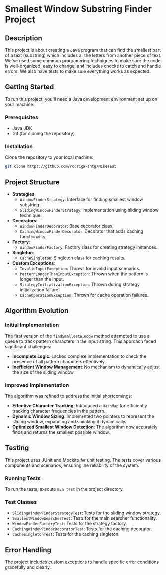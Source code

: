 # Smallest Window Substring Finder Project

## Description
This project is about creating a Java program that can find the smallest part of a text (substring) which includes all the letters from another piece of text. We've used some common programming techniques to make sure the code is well-organized, easy to change, and includes checks to catch and handle errors. We also have tests to make sure everything works as expected.

## Getting Started
To run this project, you'll need a Java development environment set up on your machine.

### Prerequisites
- Java JDK
- Git (for cloning the repository)

### Installation
Clone the repository to your local machine:
```bash
git clone https://github.com/rodrigo-sntg/NikeTest
```

## Project Structure
- **Strategies**:
    - `WindowFinderStrategy`: Interface for finding smallest window substring.
    - `SlidingWindowFinderStrategy`: Implementation using sliding window technique.
- **Decorators**:
    - `WindowFinderDecorator`: Base decorator class.
    - `CachingWindowFinderDecorator`: Decorator that adds caching functionality.
- **Factory**:
    - `WindowFinderFactory`: Factory class for creating strategy instances.
- **Singleton**:
    - `CacheSingleton`: Singleton class for caching results.
- **Custom Exceptions**:
    - `InvalidInputException`: Thrown for invalid input scenarios.
    - `PatternLongerThanInputException`: Thrown when the pattern is longer than the input.
    - `StrategyInitializationException`: Thrown during strategy initialization failure.
    - `CacheOperationException`: Thrown for cache operation failures.

## Algorithm Evolution
### Initial Implementation
The first version of the `findSmallestWindow` method attempted to use a queue to track pattern characters in the input string. This approach faced significant challenges:
- **Incomplete Logic**: Lacked complete implementation to check the presence of all pattern characters effectively.
- **Inefficient Window Management**: No mechanism to dynamically adjust the size of the sliding window.

### Improved Implementation
The algorithm was refined to address the initial shortcomings:
- **Effective Character Tracking**: Introduced a `HashMap` for efficiently tracking character frequencies in the pattern.
- **Dynamic Window Sizing**: Implemented two pointers to represent the sliding window, expanding and shrinking it dynamically.
- **Optimized Smallest Window Detection**: The algorithm now accurately finds and returns the smallest possible window.

## Testing
This project uses JUnit and Mockito for unit testing. The tests cover various components and scenarios, ensuring the reliability of the system.

### Running Tests
To run the tests, execute `mvn test` in the project directory.

### Test Classes
- `SlidingWindowFinderStrategyTest`: Tests for the sliding window strategy.
- `SmallestWindowSearcherTest`: Tests for the main searcher functionality.
- `WindowFinderFactoryTest`: Tests for the strategy factory.
- `CachingWindowFinderDecoratorTest`: Tests for the caching decorator.
- `CacheSingletonTest`: Tests for the caching singleton.

## Error Handling
The project includes custom exceptions to handle specific error conditions gracefully and clearly.